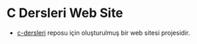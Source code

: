 # C Dersleri Web Site
- [c-dersleri](https://github.com/iguGH2025/c-dersleri) reposu için oluşturulmuş bir web sitesi projesidir.